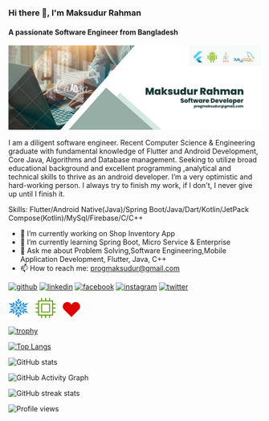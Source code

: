 ### Hi there 👋, I'm Maksudur Rahman
#### A passionate Software Engineer  from Bangladesh
![A passionate Mobile Application Developer from Bangladesh](https://github.com/progmaksudur/progmaksudur/blob/main/Maksudur%20Rahman.png?raw=true)

I am a diligent software engineer. Recent Computer Science & Engineering graduate with fundamental
knowledge of Flutter and Android Development, Core Java, Algorithms and Database management.
Seeking to utilize broad educational background and excellent programming ,analytical and technical
skills to thrive as an android developer. I’m a very optimistic and hard-working person. I always try to
finish my work, if I don't, I never give up until I finish it.

Skills: Flutter/Android Native(Java)/Spring Boot/Java/Dart/Kotlin/JetPack Compose(Kotlin)/MySql/Firebase/C/C++

- 🔭 I’m currently working on Shop Inventory App 
- 🌱 I’m currently learning Spring Boot, Micro Service & Enterprise  
- 💬 Ask me about Problem Solving,Software Engineering,Mobile Application Development, Flutter, Java, C++ 
- 📫 How to reach me: progmaksudur@gmail.com 


[<img src='https://cdn.jsdelivr.net/npm/simple-icons@3.0.1/icons/github.svg' alt='github' height='40'>](https://github.com/progmaksudur)  [<img src='https://cdn.jsdelivr.net/npm/simple-icons@3.0.1/icons/linkedin.svg' alt='linkedin' height='40'>](https://www.linkedin.com/in/maksudur-rahman-98b658219/)  [<img src='https://cdn.jsdelivr.net/npm/simple-icons@3.0.1/icons/facebook.svg' alt='facebook' height='40'>](https://www.facebook.com/maksudurrahman.riday.5)  [<img src='https://cdn.jsdelivr.net/npm/simple-icons@3.0.1/icons/instagram.svg' alt='instagram' height='40'>](https://www.instagram.com/maksudurrahmanriday/)  [<img src='https://cdn.jsdelivr.net/npm/simple-icons@3.0.1/icons/twitter.svg' alt='twitter' height='40'>](https://twitter.com/progMaksudur)  

<a href='https://archiveprogram.github.com/'><img src='https://raw.githubusercontent.com/acervenky/animated-github-badges/master/assets/acbadge.gif' width='40' height='40'></a> <a href='https://docs.github.com/en/developers'><img src='https://raw.githubusercontent.com/acervenky/animated-github-badges/master/assets/devbadge.gif' width='40' height='40'></a> <a href='https://docs.github.com/en/github/supporting-the-open-source-community-with-github-sponsors'><img src='https://raw.githubusercontent.com/acervenky/animated-github-badges/master/assets/sponsorbadge.gif' width='35' height='35'></a> 

[![trophy](https://github-profile-trophy.vercel.app/?username=progmaksudur)](https://github.com/ryo-ma/github-profile-trophy)

[![Top Langs](https://github-readme-stats.vercel.app/api/top-langs/?username=progmaksudur)](https://github.com/anuraghazra/github-readme-stats)

![GitHub stats](https://github-readme-stats.vercel.app/api?username=progmaksudur&show_icons=true)  

![GitHub Activity Graph](https://activity-graph.herokuapp.com/graph?username=progmaksudur)  

![GitHub streak stats](https://github-readme-streak-stats.herokuapp.com/?user=progmaksudur)  

![Profile views](https://gpvc.arturio.dev/progmaksudur)  
